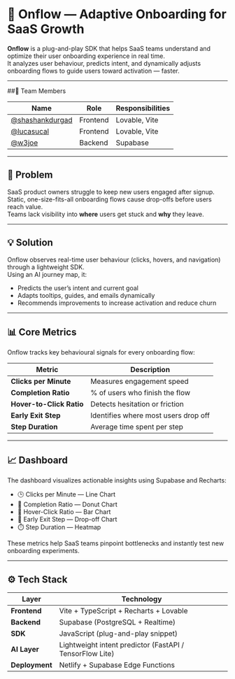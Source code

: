 # 🚀 Onflow — Adaptive Onboarding for SaaS Growth

**Onflow** is a plug-and-play SDK that helps SaaS teams understand and optimize their user onboarding experience in real time.  
It analyzes user behaviour, predicts intent, and dynamically adjusts onboarding flows to guide users toward activation — faster.

---

##🧍 Team Members

| Name | Role | Responsibilities |
|------|------|-----------------|
| [@shashankdurgad](https://github.com/shashankdurgad) | Frontend | Lovable, Vite |
| [@lucasucal]([https://github.com/lucasucal)  | Frontend | Lovable, Vite |
| [@w3joe]([https://github.com/w3joe) | Backend | Supabase |

---

## 🧩 Problem

SaaS product owners struggle to keep new users engaged after signup.  
Static, one-size-fits-all onboarding flows cause drop-offs before users reach value.  
Teams lack visibility into **where** users get stuck and **why** they leave.

---

## 💡 Solution

Onflow observes real-time user behaviour (clicks, hovers, and navigation) through a lightweight SDK.  
Using an AI journey map, it:
- Predicts the user’s intent and current goal  
- Adapts tooltips, guides, and emails dynamically  
- Recommends improvements to increase activation and reduce churn  

---

## 📊 Core Metrics

Onflow tracks key behavioural signals for every onboarding flow:

| Metric | Description |
|--------|--------------|
| **Clicks per Minute** | Measures engagement speed |
| **Completion Ratio** | % of users who finish the flow |
| **Hover-to-Click Ratio** | Detects hesitation or friction |
| **Early Exit Step** | Identifies where most users drop off |
| **Step Duration** | Average time spent per step |

---

## 📈 Dashboard

The dashboard visualizes actionable insights using Supabase and Recharts:

- 🕒 Clicks per Minute — Line Chart  
- 🎯 Completion Ratio — Donut Chart  
- 🧭 Hover-Click Ratio — Bar Chart  
- 🚧 Early Exit Step — Drop-off Chart  
- ⏱️ Step Duration — Heatmap  

These metrics help SaaS teams pinpoint bottlenecks and instantly test new onboarding experiments.

---

## ⚙️ Tech Stack

| Layer | Technology |
|-------|-------------|
| **Frontend** | Vite + TypeScript + Recharts + Lovable |
| **Backend** | Supabase (PostgreSQL + Realtime) |
| **SDK** | JavaScript (plug-and-play snippet) |
| **AI Layer** | Lightweight intent predictor (FastAPI / TensorFlow Lite) |
| **Deployment** | Netlify + Supabase Edge Functions |

